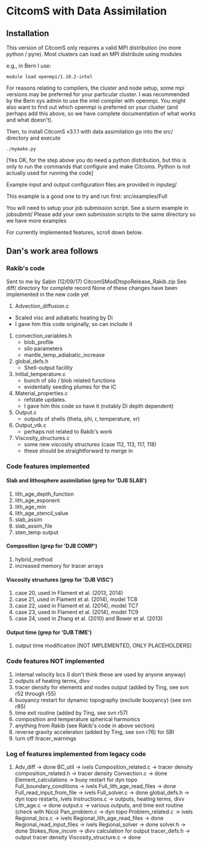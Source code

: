# CitcomS with Data Assimilation

## Installation

This version of CitcomS only requires a valid MPI distribution (no more python / pyre).  Most clusters can load an MPI distribute using modules

e.g., in Bern I use:

```module load openmpi/1.10.2-intel```

For reasons relating to compilers, the cluster and node setup, some mpi versions may be preferred for your particular cluster.  I was recommended by the Bern sys admin to use the intel compiler with openmpi.  You might also want to find out which openmpi is preferred on your cluster (and perhaps add this above, so we have complete documentation of what works and what doesn't).

Then, to install CitcomS v3.1.1 with data assimilation go into the src/ directory and execute

```./mymake.py```

[Yes OK, for the step above you do need a python distribution, but this is only to run the commands that configure and make Citcoms.  Python is not actually used for running the code]

Example input and output configuration files are provided in inputeg/

This example is a good one to try and run first: src/examples/Full

You will need to setup your job submission script.  See a slurm example in jobsubmit/  Please add your own submission scripts to the same directory so we have more examples

For currently implemented features, scroll down below.

## Dan's work area follows

### Rakib's code

Sent to me by Sabin (12/09/17) CitcomSModDtopoRelease\_Rakib.zip
See diff/ directory for complete record
None of these changes have been implemented in the new code yet

1. Advection\_diffusion.c
  * Scaled visc and adiabatic heating by Di
  * I gave him this code originally, so can include it
1. convection\_variables.h
   * blob\_profile
   * silo parameters
   * mantle\_temp\_adiabatic\_increase
1. global\_defs.h
   * Shell-output facility
1. Initial\_temperature.c
   * bunch of silo / blob related functions  
   * evidentally seeding plumes for the IC
1. Material\_properties.c
   * refstate updates.
   * I gave him this code so have it (notably Di depth dependent)
1. Output.c
   * outputs of shells (theta, phi, r, temperature, vr)
1. Output\_vtk.c
   * perhaps not related to Rakib's work
1. Viscosity\_structures.c
   * some new viscosity structures (case 112, 113, 117, 118)  
   * these should be straightforward to merge in

### Code features implemented

#### Slab and lithosphere assimilation (grep for 'DJB SLAB')
1. lith\_age\_depth\_function
2. lith\_age\_exponent
3. lith\_age\_min
4. lith\_age\_stencil\_value
5. slab\_assim
6. slab\_assim\_file
7. sten\_temp output
    
#### Composition (grep for 'DJB COMP')
1. hybrid_method
2. increased memory for tracer arrays

#### Viscosity structures (grep for 'DJB VISC')
1. case 20, used in Flament et al. (2013, 2014)
2. case 21, used in Flament et al. (2014), model TC8
3. case 22, used in Flament et al. (2014), model TC7
4. case 23, used in Flament et al. (2014), model TC9
5. case 24, used in Zhang et al. (2010) and Bower et al. (2013)

#### Output time (grep for 'DJB TIME')
1. output time modification [NOT IMPLEMENTED, ONLY PLACEHOLDERS]

### Code features NOT implemented

1. internal velocity bcs (I don't think these are used by anyone anyway)
2. outputs of heating terms, divv
3. tracer density for elements and nodes output (added by Ting, see svn r52 through r55)
4. buoyancy restart for dynamic topography (exclude buoyancy) (see svn r85)
5. time exit routine (added by Ting, see svn r57)
6. composition and temperature spherical harmonics
7. anything from Rakib (see Rakib's code in above section)
8. reverse gravity acceleraton (added by Ting, see svn r76) for SBI
9. turn off itracer_warnings

### Log of features implemented from legacy code
1. Adv\_diff -> done
BC_util -> ivels
Composition_related.c -> tracer density
composition_related.h -> tracer density
Convection.c -> done
Element_calculations -> buoy restart for dyn topo
Full_boundary_conditions -> ivels
Full_lith_age_read_files -> done
Full_read_input_from_file -> ivels
Full_solver.c -> done
global_defs.h -> dyn topo restarts, ivels
Instructions.c -> outputs, heating terms, divv
Lith_age.c -> done
output.c -> various outputs, and time exit routine (check with Nico)
Pan_problem.c -> dyn topo
Problem_related.c -> ivels
Regional_bcs.c -> ivels
Regional_lith_age_read_files -> done
Regional_read_input_files -> ivels
Regional_solver -> done
solver.h -> done
Stokes_flow_incom -> divv calculation for output
tracer_defs.h -> output tracer density
Viscosity_structure.c -> done
